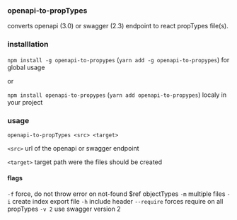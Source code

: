 ### openapi-to-propTypes

converts openapi (3.0) or swagger (2.3) endpoint to react propTypes file(s).

### installlation

`npm install -g openapi-to-propypes` (`yarn add -g openapi-to-propypes`) for global usage

or

`npm install openapi-to-propypes` (`yarn add openapi-to-propypes`) localy in your project

### usage

`openapi-to-propTypes <src> <target>`

`<src>` url of the openapi or swagger endpoint

`<target>` target path were the files should be created

#### flags

`-f`           force, do not throw error on not-found $ref objectTypes
`-m`           multiple files
`-i`           create index export file
`-h`           include header
`--require`    forces require on all propTypes
`-v 2`         use swagger version 2
